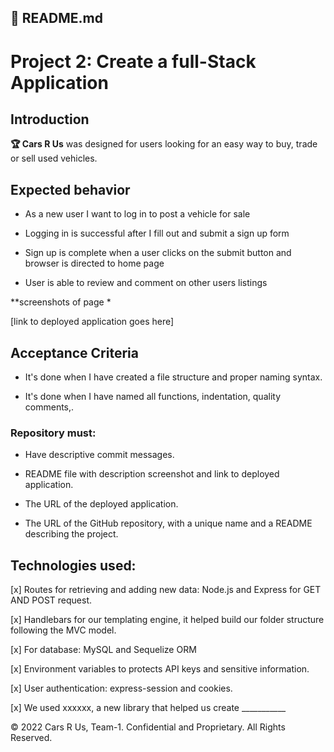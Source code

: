 ## 📖 README.md

# Project 2: Create a full-Stack Application

##  Introduction
**🏆 Cars R Us** was designed for users looking for an easy way to buy, trade or sell used vehicles. 


## Expected behavior

- As a new user I want to log in to post a vehicle for sale

- Logging in is successful after I fill out and submit a sign up form 

- Sign up is complete when a user clicks on the submit button and browser is directed to home page 

- User is able to review and comment on other users listings 

**screenshots of page * 

[link to deployed application goes here]


## Acceptance Criteria
* It's done when I have created a file structure and proper naming syntax. 
  
* It's done when I have named all functions, indentation, quality comments,.


### Repository must:
- Have descriptive commit messages.

- README file with description screenshot and link to deployed application.

- The URL of the deployed application.

- The URL of the GitHub repository, with a unique name and a README describing the project.


## Technologies used:

[x] Routes for retrieving and adding new data: 
Node.js and Express for GET AND POST request.

[x] Handlebars for our templating engine, it helped build our folder structure following the MVC model.

[x] For database: MySQL and Sequelize ORM 

[x] Environment variables to protects API keys and sensitive information.

[x] User authentication: express-session and cookies.

[x] We used xxxxxx, a new library 
that helped us create ___________




© 2022 Cars R Us, Team-1. Confidential and Proprietary. All Rights Reserved.
